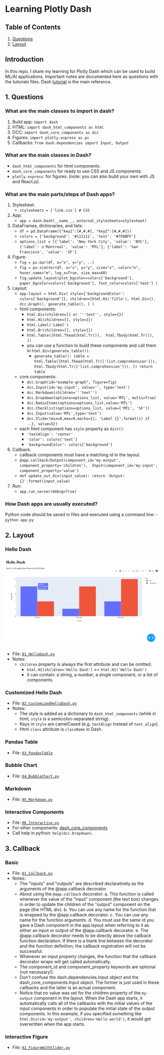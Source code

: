 # Learning Plotly Dash
## Table of Contents

1. [Questions](#questions)
2. [Layout](#layout)

## Introduction
In this repo, I share my learning for Plotly Dash which can be used to build ML/AI applications. Important notes are 
documented here as questions with the tutorials files. Dash [tutorial](https://dash.plotly.com/installation) is the 
main reference.

<a name="questions"></a>
## 1. Questions

### What are the main classes to import in dash? 
1. Build app: `import dash`
2. HTML: `import dash_html_components as html`
3. DCC: `import dash_core_components as dcc`
4. Figures: `import plotly.express as px`
5. Callbacks: `from dash.dependencies import Input, Output`

### What are the main classes in Dash?
- `dash_html_components` for html components.
- `dash_core_components` for ready to use CSS and JS components.
- `plotly.express`: for figures. 
(note: you can also build your own with JS and React.js). 

### What are the main parts/steps of Dash apps?
1. Stylesheet: 
    - `stylesheets = ['link.css'] # CSS`
2. App: 
    - `app = dash.Dash(__name__, external_stylesheets=stylesheet)`
3. DataFrames, dictionaries, and lists: 
    - `df = pd.DataFrame({"key1":[#,#,#], "key2":[#,#,#]})`
    - `colors = {'background': '#111111',
                 'text': '#7FDBFF'}`
    - `options_list = [{'label': 'New York City', 'value': 'NYC'},
                {'label': u'Montreal', 'value': 'MTL'},
                {'label': 'San Francisco', 'value': 'SF'}`
4. Figure: 
    - `fig = px.bar(df, x="x", y="y", ..)`
    - `fig = px.scatter(df, x="x", y="y", size="z", color="n", hover_name="m", log_x=True, size_max=60)`
    - `fig.update_layout(plot_bgcolor=colors['background'],
                  paper_bgcolor=colors['background'],
                  font_color=colors['text']
                  )`
5. Layout: 
    - `app.layout = html.Div(
                        style={'backgroundColor': colors['background']},
                        children=[html.H1('Title'),
                                  html.Div(),
                                  dcc.Graph(),
                                  generate_table(),
                                 ]
                             )` 
    - html components:  
        - `html.Div(children=[] or '''text'', style={})`
        - `html.H1(children=[], style={})`
        - `html.Label('Label')`
        - `html.Br(children=[], style={})`
        - `html.Table([html.Thead(html.Tr()), 
                       html.Tbody(html.Tr()),
                       ])`
        - you can use a function to build these components and call them in `html.Div(generate_table())`.
            - `generate_table():
                 table = html.Table([html.Thead(html.Tr(['list.comprehension'])), 
                                     html.Tbody(html.Tr(['list.comprehension'])),
                                     ])
                 return table` 
    - core components: 
        - `dcc.Graph(id="example-graph", figure=fig)`
        - `dcc.Input(id='my-input', value='', type='text')`
        - `dcc.Markdown(children='''text'')`
        - `dcc.Dropdown(options=options_list, value='MTL', multi=True)`
        - `dcc.RadioItems(options=options_list,value='MTL')`
        - `dcc.Checklist(options=options_list, value=['MTL', 'SF'])`
        - `dcc.Input(value='MTL',type='text')`
        - `dcc.Slider(min=0,max=9,marks={i: 'Label {}'.format(i) if ..}, value=5})`
    - each html component has `style` property as `dict()`: 
        - `'textAlign': 'center'`
        - `'color': colors['text']`
        - `'backgroundColor': colors['background']`
6. Callback:
    - callback components must have a matching id in the layout. 
    - `@app.callback(Output(component_id='my-output', component_property='children'), 
                     Input(component_id='my-input', component_property='value')`
    - `def update_out_div(input_value):
        return 'Output: {}'.format(input_value)`
7. Run:
    - `app.run_server(debug=True)`

### How Dash apps are usually executed?
Python code should be saved in files and executed using a command line: 
    - `python app.py` 

<a name="layout"></a>
## 2. Layout
### Hello Dash
![image](01_Layout/01_HelloDash.png)
- File: [`01_HelloDash.py`](01_Layout/01_HelloDash.py)
- Notes: 
    - `children` property is always the first attribute and can be omitted. 
        - `html.H1(children='Hello Dash')` == `html.H1('Hello Dash')`
        - it can contain: a string, a number, a single component, or a list of components. 
        
### Customized Hello Dash
- File: [`02_CustomizedHelloDash.py`](01_Layout/02_CustomizedHelloDash.py)
- Notes: 
    - The style is added as a dictionary to `dash_html_components` 
      (while in html, `style` is a semicolon-separated string). 
    - Keys in `style` are camelCased (e.g. `textAlign` instead of `text_align`). 
    - Html `class` attribute is `className` in Dash.
    
### Pandas Table
- File: [`03_PandasTable`](01_Layout/03_PandasTables.py) 
    
### Bubble Chart
- File: [`04_BubbleChart.py`](01_Layout/04_BubbleChart.py)

### Markdown 
- File: [`05_Markdown.py`](01_Layout/05_Markdown.py)

### Interactive Components 
- File: [`06_Interactive.py`](01_Layout/06_Interactive.py)
- For other components: [dash_core_components](https://dash.plotly.com/dash-core-components) 
- Call help in python: `help(dcc.Dropdown)`.

<a name="callback"></a>
## 3. Callback
### Basic
- File: [`01_Callback.py`](02_Callback/01_Callback.py) 
- Notes:
    - The "inputs" and "outputs" are described declaratively as the arguments of the @app.callback decorator.
    - About using the `@app.callback` decorator:
        a. This function is called whenever the value of the "input" component (the text box) changes in order 
           to update the children of the "output" component on the page (the HTML div).
        b. You can use any name for the function that is wrapped by the @app.callback decorator.
        c. You can use any name for the function arguments.
        d. You must use the same id you gave a Dash component in the app.layout when referring to it as either an input 
           or output of the @app.callback decorator.
        e. The @app.callback decorator needs to be directly above the callback function declaration. If there is a blank 
           line between the decorator and the function definition, the callback registration will not be successful.
    - Whenever an input property changes, the function that the callback decorator wraps will get called automatically.
    - The component_id and component_property keywords are optional (not necessary!). 
    - Don't confuse the dash.dependencies.Input object and the dash_core_components.Input object. 
      The former is just used in these callbacks and the latter is an actual component.
    - Notice that no value was set for the children property of the `my-output` component in the layout. When the Dash 
      app starts, it automatically calls all of the callbacks with the initial values of the input components in order 
      to populate the initial state of the output components. In this example, if you specified something like 
      `html.Div(id='my-output', children='Hello world')`, it would get overwritten when the app starts.
      
### Interactive Figure
- File: [`02_FigureWithSlider.py`](02_Callback/02_FigureWithSlider.py) 
  
